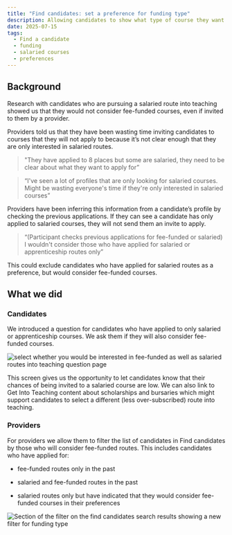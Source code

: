 ```yaml
---
title: "Find candidates: set a preference for funding type"
description: Allowing candidates to show what type of course they want to be invited to
date: 2025-07-15
tags:
  - Find a candidate
  - funding
  - salaried courses
  - preferences
---
```


## Background

Research with candidates who are pursuing a salaried route into teaching showed us that they would not consider fee-funded courses, even if invited to them by a provider.

Providers told us that they have been wasting time inviting candidates to courses that they will not apply to because it’s not clear enough that they are only interested in salaried routes.

> "They have applied to 8 places but some are salaried, they need to be clear about what they want to apply for”

> “I've seen a lot of profiles that are only looking for salaried courses. Might be wasting everyone's time if they're only interested in salaried courses”

Providers have been inferring this information from a candidate’s profile by checking the previous applications. If they can see a candidate has only applied to salaried courses, they will not send them an invite to apply.

> “(Participant checks previous applications for fee-funded or salaried) I wouldn't consider those who have applied for salaried or apprenticeship routes only”

This could exclude candidates who have applied for salaried routes as a preference, but would consider fee-funded courses.

## What we did

### Candidates

We introduced a question for candidates who have applied to only salaried or apprenticeship courses. We ask them if they will also consider fee-funded courses.

![select whether you would be interested in fee-funded as well as salaried routes into teaching question page](funding-preference-screen.png)

This screen gives us the opportunity to let candidates know that their chances of being invited to a salaried course are low. We can also link to Get Into Teaching content about scholarships and bursaries which might support candidates to select a different (less over-subscribed) route into teaching.

### Providers

For providers we allow them to filter the list of candidates in Find candidates by those who will consider fee-funded routes. This includes candidates who have applied for:

- fee-funded routes only in the past

- salaried and fee-funded routes in the past

- salaried routes only but have indicated that they would consider fee-funded courses in their preferences

![Section of the filter on the find candidates search results showing a new filter for funding type](funding-type-filter.png)
